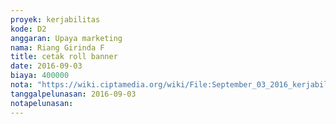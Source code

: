 ```yaml
---
proyek: kerjabilitas
kode: D2
anggaran: Upaya marketing
nama: Riang Girinda F
title: cetak roll banner
date: 2016-09-03
biaya: 400000
nota: "https://wiki.ciptamedia.org/wiki/File:September_03_2016_kerjabilitas_D2_cetak_banner_ginda.jpg"
tanggalpelunasan: 2016-09-03
notapelunasan:
---
```

